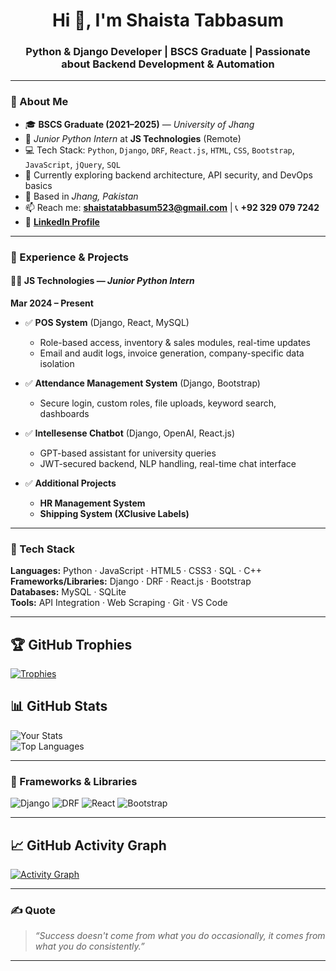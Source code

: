 <h1 align="center">Hi 👋, I'm Shaista Tabbasum</h1>
<h3 align="center">Python & Django Developer | BSCS Graduate | Passionate about Backend Development & Automation</h3>

---

### 🧾 About Me

- 🎓 **BSCS Graduate (2021–2025)** — *University of Jhang*
- 💼 *Junior Python Intern* at **JS Technologies** (Remote)
- 💻 Tech Stack: `Python`, `Django`, `DRF`, `React.js`, `HTML`, `CSS`, `Bootstrap`, `JavaScript`, `jQuery`, `SQL`
- 🌱 Currently exploring backend architecture, API security, and DevOps basics
- 📍 Based in *Jhang, Pakistan*
- 📫 Reach me: **shaistatabbasum523@gmail.com** | 📞 **+92 329 079 7242**  
- 🔗 [**LinkedIn Profile**](https://www.linkedin.com/in/shaista-tabbasum/)

---

### 💼 Experience & Projects

#### 👩‍💻 **JS Technologies** — *Junior Python Intern*  
**Mar 2024 – Present**  
- ✅ **POS System** (Django, React, MySQL)  
  - Role-based access, inventory & sales modules, real-time updates  
  - Email and audit logs, invoice generation, company-specific data isolation

- ✅ **Attendance Management System** (Django, Bootstrap)  
  - Secure login, custom roles, file uploads, keyword search, dashboards

- ✅ **Intellesense Chatbot** (Django, OpenAI, React.js)  
  - GPT-based assistant for university queries  
  - JWT-secured backend, NLP handling, real-time chat interface

- ✅ **Additional Projects**  
  - **HR Management System**  
  - **Shipping System (XClusive Labels)**

---

### 🧰 Tech Stack

**Languages:** Python · JavaScript · HTML5 · CSS3 · SQL · C++  
**Frameworks/Libraries:** Django · DRF · React.js · Bootstrap  
**Databases:** MySQL · SQLite  
**Tools:** API Integration · Web Scraping · Git · VS Code

---

## 🏆 GitHub Trophies  
[![Trophies](https://github-profile-trophy.vercel.app/?username=shaista020&theme=dracula&no-frame=true&row=2&column=4)](https://github.com/ryo-ma/github-profile-trophy)

## 📊 GitHub Stats  
![Your Stats](https://github-readme-stats.vercel.app/api?username=shaista020&show_icons=true&theme=algolia)  
![Top Languages](https://github-readme-stats.vercel.app/api/top-langs/?username=shaista020&layout=compact&theme=algolia)

---

### 🚀 Frameworks & Libraries

![Django](https://img.shields.io/badge/-Django-092E20?style=for-the-badge&logo=django&logoColor=white)
![DRF](https://img.shields.io/badge/-DRF-ff1709?style=for-the-badge&logo=django&logoColor=white)
![React](https://img.shields.io/badge/-React-20232A?style=for-the-badge&logo=react&logoColor=61DAFB)
![Bootstrap](https://img.shields.io/badge/-Bootstrap-563D7C?style=for-the-badge&logo=bootstrap&logoColor=white)
 
---

## 📈 GitHub Activity Graph  
[![Activity Graph](https://github-readme-activity-graph.vercel.app/graph?username=shaista020&theme=github-compact)](https://github.com/ashutosh00710/github-readme-activity-graph)

---

### ✍️ Quote

> *“Success doesn't come from what you do occasionally, it comes from what you do consistently.”*

---
